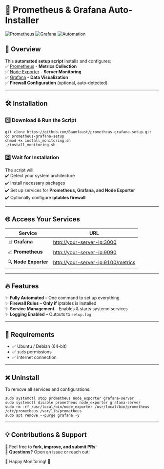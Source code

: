 # 🚀 Prometheus & Grafana Auto-Installer  

![Prometheus](https://img.shields.io/badge/Prometheus-Monitoring-orange?style=for-the-badge) 
![Grafana](https://img.shields.io/badge/Grafana-Dashboard-blue?style=for-the-badge) 
![Automation](https://img.shields.io/badge/Automation-Bash-green?style=for-the-badge)  

## 🎯 **Overview**  
This **automated setup script** installs and configures:  
✅ [Prometheus](https://prometheus.io/) - **Metrics Collection**  
✅ [Node Exporter](https://github.com/prometheus/node_exporter) - **Server Monitoring**  
✅ [Grafana](https://grafana.com/) - **Data Visualization**  
✅ **Firewall Configuration** (optional, auto-detected)  

---

## 🛠 **Installation**  

### 1️⃣ **Download & Run the Script**  
```
git clone https://github.com/Baumfaust/prometheus-grafana-setup.git
cd prometheus-grafana-setup
chmod +x install_monitoring.sh
./install_monitoring.sh
```

### 2️⃣ **Wait for Installation**  
The script will:  
✔️ Detect your system architecture  
✔️ Install necessary packages  
✔️ Set up services for **Prometheus, Grafana, and Node Exporter**  
✔️ Optionally configure **iptables firewall**  

---

## 🌐 **Access Your Services**  

| Service      | URL                                      |
|-------------|------------------------------------------|
| 📊 **Grafana**  | [http://your-server-ip:3000](http://your-server-ip:3000) |
| 📈 **Prometheus**  | [http://your-server-ip:9090](http://your-server-ip:9090) |
| 🔍 **Node Exporter** | [http://your-server-ip:9100/metrics](http://your-server-ip:9100/metrics) |

---

## 🔥 **Features**  
✨ **Fully Automated** – One command to set up everything  
✨ **Firewall Rules** – **Only if** iptables is installed  
✨ **Service Management** – Enables & starts systemd services  
✨ **Logging Enabled** – Outputs to `setup.log`  

---

## 📌 **Requirements**  
- ✅ Ubuntu / Debian (64-bit)  
- ✅ `sudo` permissions  
- ✅ Internet connection  

---

## ❌ **Uninstall**  
To remove all services and configurations:  
```
sudo systemctl stop prometheus node_exporter grafana-server
sudo systemctl disable prometheus node_exporter grafana-server
sudo rm -rf /usr/local/bin/node_exporter /usr/local/bin/prometheus /etc/prometheus /var/lib/prometheus
sudo apt remove --purge grafana -y
```

---

## 💡 **Contributions & Support**  
📌 Feel free to **fork, improve, and submit PRs**!  
💬 **Questions?** Open an issue or reach out!  

🚀 Happy Monitoring! 🎯  
